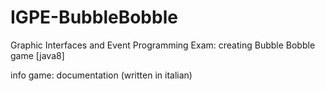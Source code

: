 # IGPE-BubbleBobble 
Graphic Interfaces and Event Programming Exam: creating Bubble Bobble game
[java8]

info game: documentation (written in italian)
